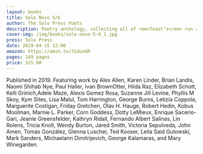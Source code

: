 ```yaml
---
layout: books
title: Solo Novo 5/6
author: The Solo Press Poets
description: Poetry anthology, collecting all of <em>Toast’s</em> run and more.
cover-img: /img/books/solo-novo-5-6_1.jpg
press: Solo Press
date: 2019-04-15 12:00
amazon: https://amzn.to/31dunGR
pages: 149 pages
price: $15.00
---
```


Published in 2019. Featuring work by Alex Allen, Karen Linder, Brian Landis, Naomi Shihab Nye, Paul Haller, Ivan BrownOtter, Hilda Raz, Elizabeth Schott, Kelli Grinich,Adele Maze, Alexis Gomez Rosa, Suzanne Jill Levine, Phyllis M Skoy, Kym Sites, Lisa Malul, Tom Harrington, George Burns, Letizia Coppola, Marguerite Costigan, Friday Gretchen, Olav H. Hauge, Robert Hedin, Kobus Moolman, Marnie L. Parker, Corn Goddess, Dotty LeMieux, Enrique Sacerio-Gari, Jeanie Greensfelder, Kathryn Ridall, Fernando Albert Salinas, Lin Rolens, Tricia Knoll, Wendy Burton, Jared Smith, Victoria Sepulveda, John Amen, Tomás González, Glenna Luschei, Ted Kooser, Leila Said Gutowski, Mark Sanders, Michaelann Dimitrijevich, George Kalamaras, and Mary Winegarden.

<img src="{{ site.baseurl }}/img/books/solo-novo-5-6_2.jpg" alt="" />
